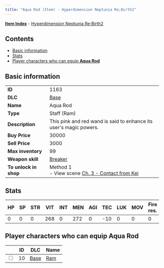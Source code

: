 ```yaml
---
title: "Aqua Rod (Item) - Hyperdimension Neptunia Re;Birth2"
---
```


[**Item Index**](/neptunia/rb2/item/index.html) - [Hyperdimension Neptunia Re;Birth2](/neptunia/rb2)

## Contents

- [Basic information](#basic-information)
- [Stats](#stats)
- [Player characters who can equip **Aqua Rod**](#player-characters-who-can-equip-aqua-rod)

## Basic information

|   |   |
| -- | -- |
| **ID** | 1163 |
| **DLC** | [Base](/neptunia/rb2/dlc/0-base.html) |
| **Name** | Aqua Rod |
| **Type** | Staff (Ram) |
| **Description** | This pink and red wand is said to enhance its user's magic powers. |
| **Buy Price** | 30000 |
| **Sell Price** | 3000 |
| **Max inventory** | 99 |
| **Weapon skill** | [Breaker](/neptunia/rb2/skill/0-603-breaker.html) |
| **To unlock in shop** | Method 1<br />- View scene [Ch. 3 - Contact from Kei](/neptunia/rb2/scene/0-269-ch-3-contact-from-kei.html) |

## Stats

| HP | SP | STR | VIT | INT | MEN | AGI | TEC | LUK | MOV | Fire res. | Ice res. | Wind res. | Lightning res. |
| -- | -- | --- | --- | --- | --- | --- | --- | --- | --- | --------- | -------- | --------- | -------------- |
| 0 | 0 | 0 | 268 | 0 | 272 | 0 | -10 | 0 | 0 | 0 | 0 | 0 | 0 |

## Player characters who can equip **Aqua Rod**

|    | ID | DLC | Name |
| -- | -- | --- | ---- |
| <input type="checkbox" id="rb2-player-0-10" class="trackbox" /> | 10 | [Base](/neptunia/rb2/dlc/0-base.html) | [Ram](/neptunia/rb2/player/0-10-ram.html) |
